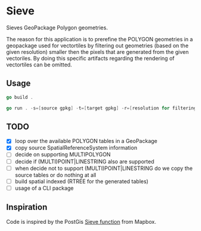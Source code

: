 # Sieve

Sieves GeoPackage Polygon geometries.

The reason for this application is to prerefine the POLYGON geometries in a geopackage used for vectortiles by filtering out geometries (based on the given resolution) smaller then the pixels that are generated from the given vectoriles. By doing this specific artifacts regarding the rendering of vectortiles can be omitted.

## Usage

```go
go build .

go run . -s=[source gpkg] -t=[target gpkg] -r=[resolution for filtering]
```

## TODO

- [x] loop over the available POLYGON tables in a GeoPackage
- [x] copy source SpatialReferenceSystem information
- [ ] decide on supporting MULTIPOLYGON
- [ ] decide if (MULTI)POINT|LINESTRING also are supported
- [ ] when decide not to support (MULTI)POINT|LINESTRING do we copy the source tables or do nothing at all
- [ ] build spatial indexed (RTREE for the generated tables)
- [ ] usage of a CLI package

## Inspiration

Code is inspired by the PostGis [Sieve function](https://github.com/mapbox/postgis-vt-util/blob/master/src/Sieve.sql) from Mapbox.
